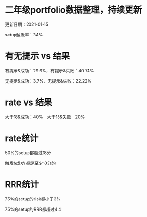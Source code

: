 # 二年级portfolio数据整理，持续更新

更新日期：2021-01-15

setup触发率：34%

# 有无提示 vs 结果

有提示&成功：29.6%，有提示&失败：40.74%

无提示&成功：3.7%，无提示&失败：22.22%

# rate vs 结果

大于18&成功：40%，大于18&失败：20%

# rate统计

50%的setup都超过18分

触发&成功 都是至少18分的

# RRR统计

75%的setup的risk都小于3%

75%的setup的RRR都超过4.4
